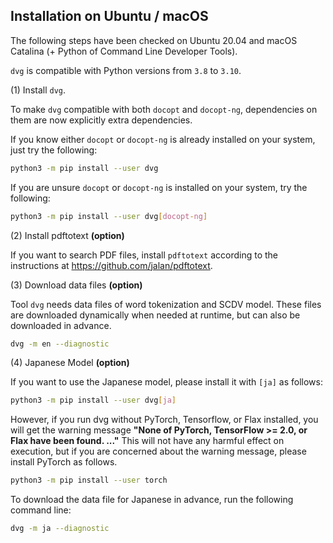 ## Installation on Ubuntu / macOS

The following steps have been checked on Ubuntu 20.04 and macOS Catalina (+ Python of Command Line Developer Tools).

`dvg` is compatible with Python versions from `3.8` to `3.10`.

(1) Install `dvg`.

To make `dvg` compatible with both `docopt` and `docopt-ng`, dependencies on them are now explicitly extra dependencies.

If you know either `docopt` or `docopt-ng` is already installed on your system, just try the following:

```sh
python3 -m pip install --user dvg
```

If you are unsure `docopt` or `docopt-ng` is installed on your system, try the following:

```sh
python3 -m pip install --user dvg[docopt-ng]
```

(2) Install pdftotext **(option)**

If you want to search PDF files, install `pdftotext` according to the instructions at https://github.com/jalan/pdftotext.

(3) Download data files **(option)**

Tool `dvg` needs data files of word tokenization and SCDV model.
These files are downloaded dynamically when needed at runtime, but can also be downloaded in advance.

```sh
dvg -m en --diagnostic
```

(4) Japanese Model **(option)** 

If you want to use the Japanese model, please install it with `[ja]` as follows:

```sh
python3 -m pip install --user dvg[ja]
```

However, if you run dvg without PyTorch, Tensorflow, or Flax installed, you will get the warning message **"None of PyTorch, TensorFlow >= 2.0, or Flax have been found. ..."** This will not have any harmful effect on execution, but if you are concerned about the warning message, please install PyTorch as follows.

```sh
python3 -m pip install --user torch
```

To download the data file for Japanese in advance, run the following command line:

```sh
dvg -m ja --diagnostic
```

